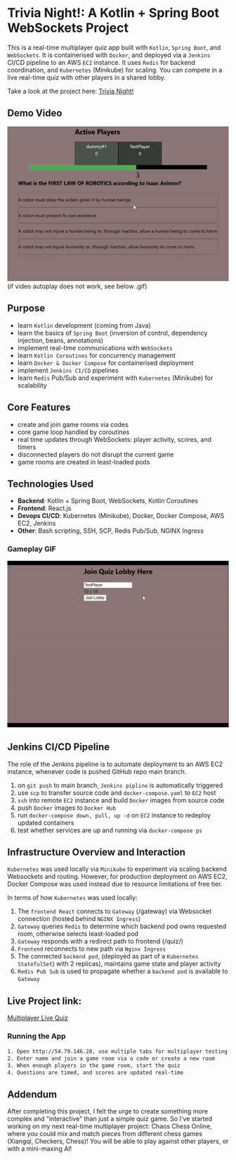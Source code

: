# Trivia Night!: A Kotlin + Spring Boot WebSockets Project

This is a real-time multiplayer quiz app built with `Kotlin`, `Spring Boot`, and `WebSockets`.
It is containerised with `Docker`, and deployed via a `Jenkins` CI/CD pipeline to an AWS `EC2` instance.
It uses `Redis` for backend coordination, and `Kubernetes` (Minikube) for scaling.
You can compete in a live real-time quiz with other players in a shared lobby.

Take a look at the project here:
[Trivia Night!](http://54.79.146.28)

## Demo Video
[![Demo Video](assets/gameplay.png)](assets/gameplay.mp4)
(if video autoplay does not work, see below .gif)


## Purpose
- learn `Kotlin` development (coming from Java)
- learn the basics of `Spring Boot` (inversion of control, dependency injection, beans, annotations)
- implement real-time communications with `WebSockets`
- learn `Kotlin Coroutines` for concurrency management
- learn `Docker & Docker Compose` for containerised deployment
- implement `Jenkins CI/CD` pipelines
- learn `Redis` Pub/Sub and experiment with `Kubernetes` (Minikube) for scalability

## Core Features
- create and join game rooms via codes
- core game loop handled by coroutines
- real time updates through WebSockets: player activity, scores, and timers
- disconnected players do not disrupt the current game
- game rooms are created in least-loaded pods

## Technologies Used
- **Backend**: Kotlin + Spring Boot, WebSockets, Kotlin Coroutines
- **Frontend**: React.js
- **Devops CI/CD**: Kubernetes (Minikube), Docker, Docker Compose, AWS EC2, Jenkins
- **Other**: Bash scripting, SSH, SCP, Redis Pub/Sub, NGINX Ingress

### Gameplay GIF

![Multiplayer Quiz Demo GIF](assets/gameplay.gif)

## Jenkins CI/CD Pipeline
The role of the Jenkins pipeline is to automate deployment to an AWS EC2 instance, whenever code is pushed GitHub repo main branch.

1. on `git push` to main branch, `Jenkins pipline` is automatically triggered
2. use `scp` to transfer source code and  `docker-compose.yaml` to `EC2` host
3. `ssh` into remote `EC2` instance and build `Docker` images from source code
4. push `Docker` images to `Docker Hub`
5. run `docker-compose down, pull, up -d` on `EC2` instance to redeploy updated containers
6. test whether services are up and running via `docker-compose ps`


## Infrastructure Overview and Interaction
`Kubernetes` was used locally via `Minikube` to experiment via scaling backend Websockets and routing. However, for production deployment on AWS EC2, Docker Compose was used instead due to resource limitations of free tier.

In terms of how `Kubernetes` was used locally:
1. The `frontend React` connects to `Gateway` (/gateway) via Websocket connection (hosted behind `NGINX Ingress`)
2. `Gateway` queries `Redis` to determine which backend pod owns requested room, otherwise selects least-loaded pod
3. `Gateway` responds with a redirect path to frontend (/quiz/<id>)
4. `Frontend` reconnects to new path via `Nginx Ingress`
5. The connected `backend pod`, (deployed as part of a `Kubernetes StatefulSet`) with 2 replicas), maintains game state and player activity
6. `Redis Pub Sub` is used to propagate whether a `backend pod` is available to `Gateway`

## Live Project link:
[Multiplayer Live Quiz](http://54.79.146.28)

### Running the App

```
1. Open http://54.79.146.28, use multiple tabs for multiplayer testing
2. Enter name and join a game room via a code or create a new room
3. When enough players in the game room, start the quiz
4. Questions are timed, and scores are updated real-time
```

## Addendum
After completing this project, I felt the urge to create something more complex and "interactive" than just a simple quiz game.
So I've started working on my next real-time multiplayer project: Chaos Chess Online, where you could mix and match pieces from different chess games (Xiangqi, Checkers, Chess)!
You will be able to play against other players, or with a mini-maxing AI!
